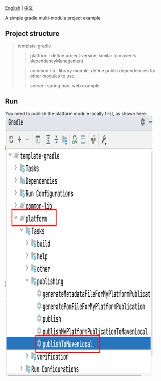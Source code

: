 [English](./README.md) | [中文](./README-zh.md)

A simple gradle multi-module project example

## Project structure
> template-gradle
> > platform : define project version, similar to maven's dependencyManagement.
> 
> > common-lib : library module, define public dependencies for other modules to use.
> 
> > server : spring boot web example
>
## Run
You need to publish the platform module locally first, as shown here:
![img.png](img.png)